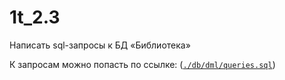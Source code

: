 # 1t_2.3

Написать sql-запросы к БД «Библиотека»

К запросам можно попасть по ссылке: (<code>[./db/dml/queries.sql](https://github.com/damn-boi/1t_2.3/blob/main/db/dml/queries.sql)</code>)
